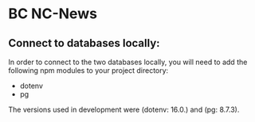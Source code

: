 # BC NC-News

## Connect to databases locally:
In order to connect to the two databases locally, you will need to add the following npm modules to your project directory:

- dotenv
- pg

The versions used in development were (dotenv: 16.0.) and (pg: 8.7.3).